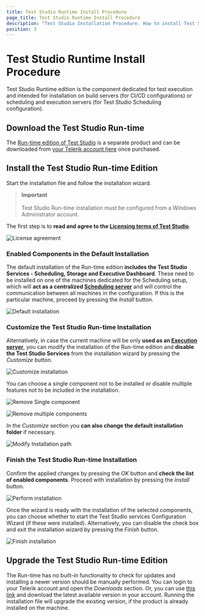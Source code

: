 ```yaml
---
title: Test Studio Runtime Install Procedure
page_title: Test Studio Runtime Install Procedure
description: "Test Studio Installation Procedure. How to install Test Studio "
position: 3
---
```

# Test Studio Runtime Install Procedure

Test Studio Runtime edition is the component dedicated for test execution and intended for installation on build servers (for CI/CD configurations) or scheduling and execution servers (for Test Studio Scheduling configuration).

## Download the Test Studio Run-time

The <a href="https://www.telerik.com/teststudio/test-studio-runtime" target="_blank">Run-time edition of Test Studio</a> is a separate product and can be downloaded from <a href="https://www.telerik.com/account/product-download?product=TESTSTUDIORUNTIME" target="_blank">your Telerik account here</a> once purchased.

## Install the Test Studio Run-time Edition

Start the installation file and follow the installation wizard.

> __Important__
> <br>
> <br>
> Test Studio Run-time installation must be configured from a Windows Administrator account.

The first step is to **read and agree to the <a href="https://www.telerik.com/purchase/license-agreement/teststudio" target="_blank">Licensing terms of Test Studio**</a>.

![License agreement][1]

### Enabled Components in the Default Installation

The default installation of the Run-time edition **includes the Test Studio Services - Scheduling, Storage and Executive Dashboard**. These need to be installed on one of the machines dedicated for the Scheduling setup, which will **act as a centralized <a href="/features/scheduling-test-runs/multiple-machines-scheduling-setup/create-scheduling-server" target="_blank">Scheduling server**</a> and will control the communication between all machines in the configuration. If this is the particular machine, proceed by pressing the *Install* button.

![Default installation][2]

### Customize the Test Studio Run-time Installation

Alternatively, in case the current machine will be only **used as an <a href="/features/scheduling-test-runs/multiple-machines-scheduling-setup/create-execution-server" target="_blank">Execution server**</a>, you can modify the installation of the Run-time edition and **disable the Test Studio Services** from the installation wizard by pressing the *Customize* button.

![Customize installation][3]

You can choose a single component not to be installed or disable multiple features not to be included in the installation.

![Remove Single component][4]

![Remove multiple components][5]

In the *Customize* section you **can also change the default installation folder** if necessary.

![Modify Installation path][6]

### Finish the Test Studio Run-time Installation

Confirm the applied changes by pressing the *OK* button and **check the list of enabled components**. Proceed with installation by pressing the *Install* button.

![Perform installation][7]

Once the wizard is ready with the installation of the selected components, you can choose whether to start the Test Studio services Configuration Wizard (if these were installed). Alternatively, you can disable the check box and exit the installation wizard by pressing the *Finish* button.

![Finish installation][8]

## Upgrade the Test Studio Run-time Edition

The Run-time has no built-in functionality to check for updates and installing a newer version should be manually performed. You can login to your Telerik account and open the *Downloads* section. Or, you can use <a href="https://www.telerik.com/account/product-download?product=TESTSTUDIORUNTIME" target="_blank">this link</a> and download the latest available version in your account. Running the installation file will upgrade the existing version, if the product is already installed on the machine.

[1]: /img/features/scheduling-test-runs/install-runtime/fig1.png
[2]: /img/features/scheduling-test-runs/install-runtime/fig2.png
[3]: /img/features/scheduling-test-runs/install-runtime/fig3.png
[4]: /img/features/scheduling-test-runs/install-runtime/fig4.png
[5]: /img/features/scheduling-test-runs/install-runtime/fig5.png
[6]: /img/features/scheduling-test-runs/install-runtime/fig6.png
[7]: /img/features/scheduling-test-runs/install-runtime/fig7.png
[8]: /img/features/scheduling-test-runs/install-runtime/fig8.png

